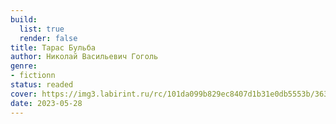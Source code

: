 ```yaml
---
build:
  list: true
  render: false
title: Тарас Бульба
author: Николай Васильевич Гоголь
genre:
- fictionn
status: readed
cover: https://img3.labirint.ru/rc/101da099b829ec8407d1b31e0db5553b/363x561q80/books88/878511/cover.jpg?1674887619
date: 2023-05-28
---
```


